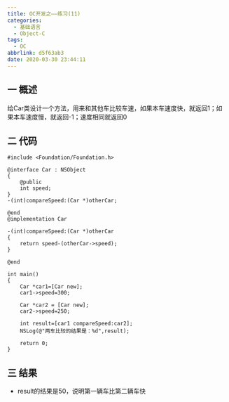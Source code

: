 ```yaml
---
title: OC开发之——练习(11)
categories:
  - 基础语言
  - Object-C
tags:
  - OC
abbrlink: d5f63ab3
date: 2020-03-30 23:44:11
---
```

## 一 概述

给Car类设计一个方法，用来和其他车比较车速，如果本车速度快，就返回1；如果本车速度慢，就返回-1；速度相同就返回0

<!--more-->

## 二 代码

```
#include <Foundation/Foundation.h>

@interface Car : NSObject
{
    @public
    int speed;
}
-(int)compareSpeed:(Car *)otherCar;

@end
@implementation Car

-(int)compareSpeed:(Car *)otherCar
{
    return speed-(otherCar->speed);
}

@end

int main()
{
    Car *car1=[Car new];
    car1->speed=300;
    
    Car *car2 = [Car new];
    car2->speed=250;
    
    int result=[car1 compareSpeed:car2];
    NSLog(@"两车比较的结果是：%d",result);
    
    return 0;
}
```

## 三 结果

* result的结果是50，说明第一辆车比第二辆车快
